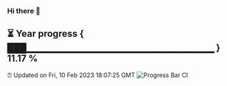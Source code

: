 ### Hi there 👋
⏳ Year progress { ███▁▁▁▁▁▁▁▁▁▁▁▁▁▁▁▁▁▁▁▁▁▁▁▁▁▁▁ } 11.17 %
---
⏰ Updated on Fri, 10 Feb 2023 18:07:25 GMT
![Progress Bar CI](https://github.com/Moyi321/Moyi321/workflows/Progress%20Bar%20CI/badge.svg)
